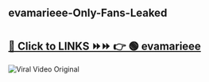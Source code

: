 
 ## evamarieee-Only-Fans-Leaked

# <h2><a href="https://clipsfans.com/evamarieee&ref=git">🔗 Click to LINKS ⏩⏩ 👉 🟢 evamarieee </a></h2>

<a href="https://clipsfans.com/evamarieee&ref=git" rel="nofollow" data-target="animated-image.originalLink"><img src="https://i.ibb.co.com/xMMVF88/686577567.gif" alt="Viral Video Original" style="max-width: 100%; display: inline-block;" data-target="animated-image.originalImage"></a>
